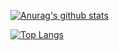 [![Anurag's github stats](https://github-readme-stats.vercel.app/api?username=luis-abeno&include_all_commits=true&count_private=true)](https://github.com/anuraghazra/github-readme-stats)

[![Top Langs](https://github-readme-stats.vercel.app/api/top-langs/?username=luis-abeno)](https://github.com/anuraghazra/github-readme-stats)
